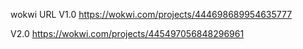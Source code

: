 wokwi URL
 V1.0
  https://wokwi.com/projects/444698689954635777

 V2.0
  https://wokwi.com/projects/445497056848296961
